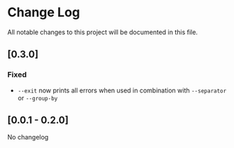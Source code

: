# Change Log
All notable changes to this project will be documented in this file.

## [0.3.0]
### Fixed
- `--exit` now prints all errors when used in combination with `--separator` or `--group-by`

## [0.0.1 - 0.2.0]
No changelog
